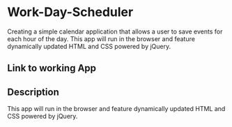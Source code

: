 # Work-Day-Scheduler
Creating a simple calendar application that allows a user to save events for each hour of the day. This app will run in the browser and feature dynamically updated HTML and CSS powered by jQuery.

## Link to working App



## Description
This app will run in the browser and feature dynamically updated HTML and CSS powered by jQuery.
